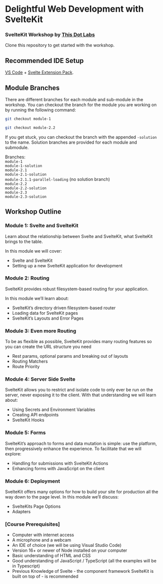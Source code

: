 # Delightful Web Development with SvelteKit

### SvelteKit Workshop by [This Dot Labs](https://thisdot.co)

Clone this repository to get started with the workshop.

## Recommended IDE Setup

[VS Code](https://code.visualstudio.com/) + [Svelte Extension Pack](https://marketplace.visualstudio.com/items?itemName=1YiB.svelte-bundle).

## Module Branches

There are different branches for each module and sub-module in the workshop. You can checkout the branch for the module you are working on by running the following command:

```bash
git checkout module-1

git checkout module-2.2
```

If you get stuck, you can checkout the branch with the appended `-solution` to the name. Solution branches are provided for each module and submodule.

Branches:  
`module-1`  
`module-1-solution`  
`module-2.1`  
`module-2.1-solution`  
`module-2.1.1-parallel-loading` (no solution branch)  
`module-2.2`  
`module-2.2-solution`  
`module-2.3`  
`module-2.3-solution`

## Workshop Outline

### Module 1: Svelte and SvelteKit

Learn about the relationship between Svelte and SvelteKit, what SvelteKit brings to the table.

In this module we will cover:

- Svelte and SvelteKit
- Setting up a new SvelteKit application for development

### Module 2: Routing

SvelteKit provides robust filesystem-based routing for your application.

In this module we’ll learn about:

- SvelteKit’s directory driven filesystem-based router
- Loading data for SvelteKit pages
- SvelteKit’s Layouts and Error Pages

### Module 3: Even more Routing

To be as flexible as possible, SvelteKit provides many routing features so you can create the URL structure you need

- Rest params, optional params and breaking out of layouts
- Routing Matchers
- Route Priority

### Module 4: Server Side Svelte

SvelteKit allows you to restrict and isolate code to only ever be run on the server, never exposing it to the client. With that understanding we will learn about:

- Using Secrets and Environment Variables
- Creating API endpoints
- SvelteKit Hooks

### Module 5: Forms

SvelteKit’s approach to forms and data mutation is simple: use the platform, then progressively enhance the experience. To facilitate that we will explore:

- Handling for submissions with SvelteKit Actions
- Enhancing forms with JavaScript on the client

### Module 6: Deployment

SvelteKit offers many options for how to build your site for production all the way down to the page level. In this module we’ll discuss:

- SvelteKits Page Options
- Adapters

### [Course Prerequisites]

- Computer with internet access
- A microphone and a webcam
- An IDE of choice (we will be using Visual Studio Code)
- Version 16+ or newer of Node installed on your computer
- Basic understanding of HTML and CSS
- Good understanding of JavaScript / TypeScript (all the examples will be in Typescript)
- Previous Knowledge of Svelte - the component framework SvelteKit is built on top of - is recommended
